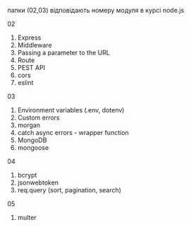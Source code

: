 папки (02,03) відповідають номеру модуля в курсі node.js

02

1.  Express
2.  Middleware
3.  Passing a parameter to the URL
4.  Route
5.  PEST API
6.  cors
7.  eslint

03

1.  Environment variables (.env, dotenv)
2.  Сustom errors
3.  morgan
4.  catch async errors - wrapper function
5.  MongoDB
6.  mongoose

04

1. bcrypt
2. jsonwebtoken
3. req.query (sort, pagination, search)

05

1. multer
